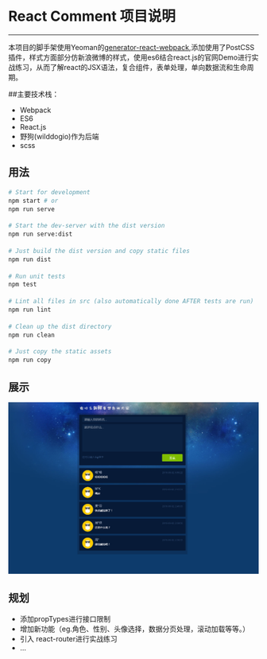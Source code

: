 # React Comment 项目说明


---
本项目的脚手架使用Yeoman的[generator-react-webpack](https://github.com/newtriks/generator-react-webpack),添加使用了PostCSS插件，样式方面部分仿新浪微博的样式，使用es6结合react.js的官网Demo进行实战练习，从而了解react的JSX语法，复合组件，表单处理，单向数据流和生命周期。


##主要技术栈：

 - Webpack
 - ES6
 - React.js
 - 野狗(wilddogio)作为后端
 - scss

## 用法
``` bash
# Start for development
npm start # or
npm run serve

# Start the dev-server with the dist version
npm run serve:dist

# Just build the dist version and copy static files
npm run dist

# Run unit tests
npm test

# Lint all files in src (also automatically done AFTER tests are run)
npm run lint

# Clean up the dist directory
npm run clean

# Just copy the static assets
npm run copy
```

## 展示
![react comment](src/images/demo.png)

## 规划
 - 添加propTypes进行接口限制
 - 增加新功能（eg.角色、性别、头像选择，数据分页处理，滚动加载等等。）
 - 引入 react-router进行实战练习
 -  ...




  [1]: propTypes
